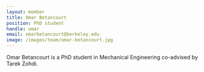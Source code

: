```yaml
---
layout: member
title: Omar Betancourt
position: PhD student
handle: omar
email: omarbetancourt@berkeley.edu
image: /images/team/omar-betancourt.jpg
---
```


Omar Betancourt is a PhD student in Mechanical Engineering co-advised by Tarek Zohdi.